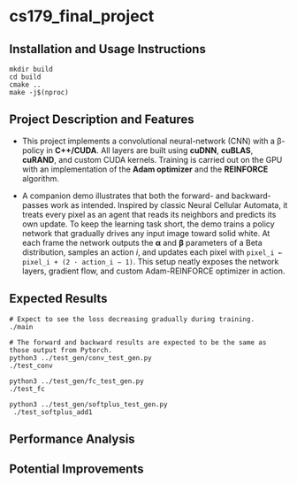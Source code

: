 # cs179_final_project

## Installation and Usage Instructions
```
mkdir build
cd build
cmake ..
make -j$(nproc)
```

## Project Description and Features
- This project implements a convolutional neural-network (CNN) with a β-policy in **C++/CUDA**. All layers are built using **cuDNN**, **cuBLAS**, **cuRAND**, and custom CUDA kernels. Training is carried out on the GPU with an implementation of the **Adam optimizer** and the **REINFORCE** algorithm.

- A companion demo illustrates that both the forward- and backward-passes work as intended. Inspired by classic Neural Cellular Automata, it treats every pixel as an agent that reads its neighbors and predicts its own update. To keep the learning task short, the demo trains a policy network that gradually drives any input image toward solid white. At each frame the network outputs the **α** and **β** parameters of a Beta distribution, samples an action *i*, and updates each pixel with `pixel_i ← pixel_i + (2 · action_i − 1)`. This setup neatly exposes the network layers, gradient flow, and custom Adam-REINFORCE optimizer in action.



## Expected Results
```
# Expect to see the loss decreasing gradually during training. 
./main

# The forward and backward results are expected to be the same as those output from Pytorch. 
python3 ../test_gen/conv_test_gen.py
./test_conv

python3 ../test_gen/fc_test_gen.py
./test_fc

python3 ../test_gen/softplus_test_gen.py 
 ./test_softplus_add1 
```

## Performance Analysis
## Potential Improvements
